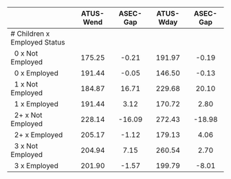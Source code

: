 
|                      |    ATUS-Wend |     ASEC-Gap |    ATUS-Wday |     ASEC-Gap |
| -------------------- | :----------: | :----------: | :----------: | :----------: |
| # Children x Employed Status |              |              |              |              |
| &nbsp;&nbsp;0 x Not Employed |       175.25 |        -0.21 |       191.97 |        -0.19 |
| &nbsp;&nbsp;0 x Employed |       191.44 |        -0.05 |       146.50 |        -0.13 |
| &nbsp;&nbsp;1 x Not Employed |       184.87 |        16.71 |       229.68 |        20.10 |
| &nbsp;&nbsp;1 x Employed |       191.44 |         3.12 |       170.72 |         2.80 |
| &nbsp;&nbsp;2+ x Not Employed |       228.14 |       -16.09 |       272.43 |       -18.98 |
| &nbsp;&nbsp;2+ x Employed |       205.17 |        -1.12 |       179.13 |         4.06 |
| &nbsp;&nbsp;3 x Not Employed |       204.94 |         7.15 |       260.54 |         2.70 |
| &nbsp;&nbsp;3 x Employed |       201.90 |        -1.57 |       199.79 |        -8.01 |

